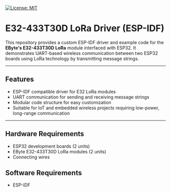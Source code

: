 [![License: MIT](https://img.shields.io/badge/License-MIT-yellow.svg)](https://opensource.org/licenses/MIT)

# E32-433T30D LoRa Driver (ESP-IDF)

This repository provides a custom ESP-IDF driver and example code for the **EByte's E32-433T30D LoRa** module interfaced with ESP32. It demonstrates UART-based wireless communication between two ESP32 boards using LoRa technology by transmitting message strings.

---

## Features
- ESP-IDF compatible driver for E32 LoRa modules  
- UART communication for sending and receiving message strings  
- Modular code structure for easy customization  
- Suitable for IoT and embedded wireless projects requiring low-power, long-range communication

---

## Hardware Requirements
- ESP32 development boards (2 units)  
- EByte E32-433T30D LoRa modules (2 units)  
- Connecting wires

## Software Requirements 
- ESP-IDF

